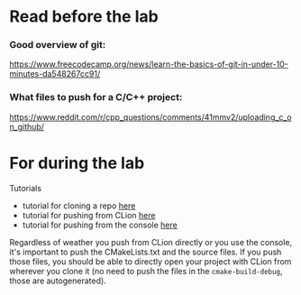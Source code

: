 # Read before the lab

### Good overview of git:   
https://www.freecodecamp.org/news/learn-the-basics-of-git-in-under-10-minutes-da548267cc91/ 

### What files to push for a C/C++ project:
https://www.reddit.com/r/cpp_questions/comments/41mmv2/uploading_c_on_github/

# For during the lab

Tutorials
* tutorial for cloning a repo [here](tutorials/cloning-a-repo.md)
* tutorial for pushing from CLion [here](tutorials/pushing-from-CLion.md)
* tutorial for pushing from the console [here](tutorials/pushing-from-cmd)

Regardless of weather you push from CLion directly or you use the console, it's important to push the CMakeLists.txt and the source files. If you push those files, you should be able to directly open your project with CLion from wherever you clone it (no need to push the files in the `cmake-build-debug`, those are autogenerated).
